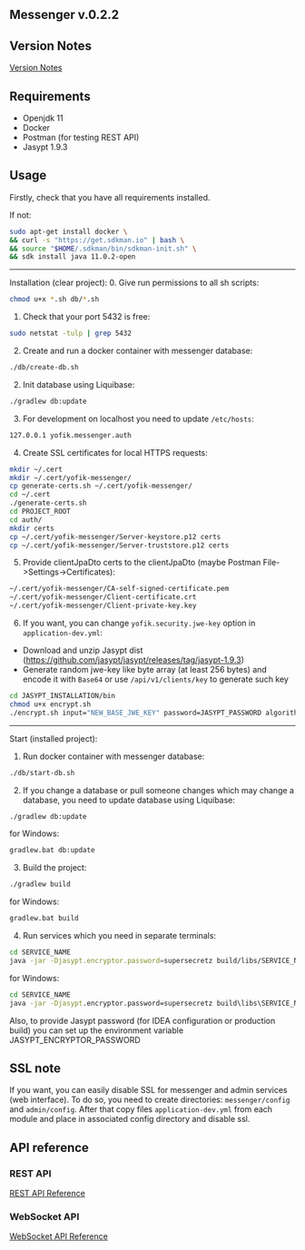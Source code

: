 ## Messenger v.0.2.2

## Version Notes

[Version Notes](Version%20notes.md)

## Requirements

- Openjdk 11
- Docker
- Postman (for testing REST API)
- Jasypt 1.9.3

## Usage

Firstly, check that you have all requirements installed.

If not:
```bash
sudo apt-get install docker \
&& curl -s "https://get.sdkman.io" | bash \
&& source "$HOME/.sdkman/bin/sdkman-init.sh" \
&& sdk install java 11.0.2-open
```

----

Installation (clear project):
0. Give run permissions to all sh scripts:
```bash
chmod u+x *.sh db/*.sh
```
1. Check that your port 5432 is free:
```bash
sudo netstat -tulp | grep 5432
```
2. Create and run a docker container with messenger database:
```bash
./db/create-db.sh
```
2. Init database using Liquibase:
```bash
./gradlew db:update
```
3. For development on localhost you need to update `/etc/hosts`:
```bash
127.0.0.1 yofik.messenger.auth
```
4. Create SSL certificates for local HTTPS requests:
```bash
mkdir ~/.cert
mkdir ~/.cert/yofik-messenger/
cp generate-certs.sh ~/.cert/yofik-messenger/
cd ~/.cert
./generate-certs.sh
cd PROJECT_ROOT
cd auth/
mkdir certs
cp ~/.cert/yofik-messenger/Server-keystore.p12 certs
cp ~/.cert/yofik-messenger/Server-truststore.p12 certs
```
5. Provide clientJpaDto certs to the clientJpaDto (maybe Postman File->Settings->Certificates):
```bash
~/.cert/yofik-messenger/CA-self-signed-certificate.pem
~/.cert/yofik-messenger/Client-certificate.crt
~/.cert/yofik-messenger/Client-private-key.key
```
6. If you want, you can change `yofik.security.jwe-key` option in `application-dev.yml`:
- Download and unzip Jasypt dist (https://github.com/jasypt/jasypt/releases/tag/jasypt-1.9.3)
- Generate random jwe-key like byte array (at least 256 bytes) and encode it with `Base64` 
or use `/api/v1/clients/key` to generate such key
```bash
cd JASYPT_INSTALLATION/bin
chmod u+x encrypt.sh
./encrypt.sh input="NEW_BASE_JWE_KEY" password=JASYPT_PASSWORD algorithm=PBEWithMD5AndDES
```
----

Start (installed project):
1. Run docker container with messenger database:
```bash
./db/start-db.sh
```
2. If you change a database or pull someone changes which may change a database, you need to update
database using Liquibase:
```bash
./gradlew db:update
```
for Windows:
```bat
gradlew.bat db:update
```
3. Build the project:
```bash
./gradlew build
```
for Windows:
```bat
gradlew.bat build
```
4. Run services which you need in separate terminals:
```bash
cd SERVICE_NAME
java -jar -Djasypt.encryptor.password=supersecretz build/libs/SERVICE_NAME-VERSION.war
```
for Windows:
```bat
cd SERVICE_NAME
java -jar -Djasypt.encryptor.password=supersecretz build\libs\SERVICE_NAME-VERSION.war
```
Also, to provide Jasypt password (for IDEA configuration or production build) you can set up the environment
variable JASYPT_ENCRYPTOR_PASSWORD

## SSL note

If you want, you can easily disable SSL for messenger and admin services (web interface). To do so, you need 
to create directories: `messenger/config` and `admin/config`. After that copy files `application-dev.yml` from 
each module and place in associated config directory and disable ssl.

## API reference

### REST API

[REST API Reference](REST%20API.md)

### WebSocket API

[WebSocket API Reference](WebSocket%20API.md)


